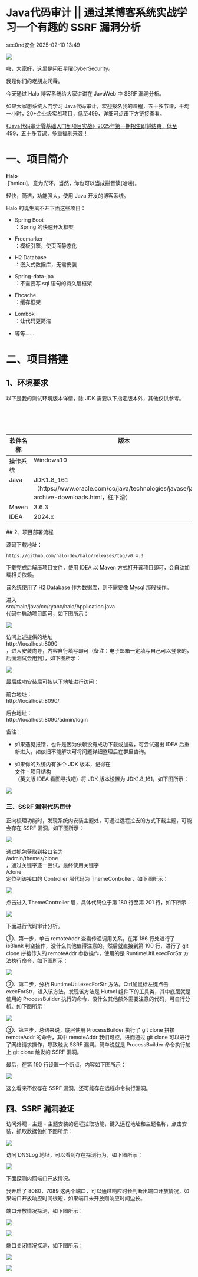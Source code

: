 #  Java代码审计 || 通过某博客系统实战学习一个有趣的 SSRF 漏洞分析   
 sec0nd安全   2025-02-10 13:49  
  
![](https://mmbiz.qpic.cn/sz_mmbiz_gif/FFcgFn6WVc2ribkEhzXXbiaAE31xwNoCLjKDDibq9HkTiab5BllP8wbSSabd7CIoJSLfHQHjq6ZBf0CoVJaEdKgibNA/640?wx_fmt=gif&from=appmsg "")  
  
嗨，大家好，这里是闪石星曜CyberSecurity。  
  
我是你们的老朋友润霖。  
  
今天通过 Halo 博客系统给大家讲讲在 JavaWeb 中 SSRF 漏洞分析。  
  
如果大家想系统入门学习 Java代码审计，欢迎报名我的课程，五十多节课，平均一小时，20+企业级实战项目，低至499，详细可点击下方链接查看。  
  
[《Java代码审计零基础入门到项目实战》2025年第一期招生即将结束，低至499，五十多节课，多重福利来袭！](https://mp.weixin.qq.com/s?__biz=Mzg3MDU1MjgwNA==&mid=2247487190&idx=1&sn=704ae787b03a1066720f28cecdc33545&scene=21#wechat_redirect)  
  
# 一、项目简介  
  
**Halo**  
 [ˈheɪloʊ]，意为光环。当然，你也可以当成拼音读(哈喽)。  
  
轻快，简洁，功能强大，使用 Java 开发的博客系统。  
  
Halo 的诞生离不开下面这些项目：  
- Spring Boot  
：Spring 的快速开发框架  
  
- Freemarker  
：模板引擎，使页面静态化  
  
- H2 Database  
：嵌入式数据库，无需安装  
  
- Spring-data-jpa  
：不需要写 sql 语句的持久层框架  
  
- Ehcache  
：缓存框架  
  
- Lombok  
：让代码更简洁  
  
- 等等......  
  
# 二、项目搭建  
## 1、环境要求  
  
以下是我的测试环境版本详情，除 JDK 需要以下指定版本外，其他仅供参考。  
  
<table></table><table><caption></caption><colgroup></colgroup></table><table></table><table><caption></caption><colgroup><col/><col/></colgroup><thead><tr style="box-sizing: border-box;"><th valign="top" style="box-sizing: border-box;"><span cid="n56" mdtype="table_cell" style="box-sizing: border-box;"><span md-inline="plain" style="box-sizing: border-box;"><span leaf="">软件名称</span></span></span></th><th valign="top" style="box-sizing: border-box;"><span cid="n57" mdtype="table_cell" style="box-sizing: border-box;"><span md-inline="plain" style="box-sizing: border-box;"><span leaf="">版本</span></span></span></th></tr></thead><tbody><tr style="box-sizing: border-box;"><td valign="top" style="box-sizing: border-box;"><span cid="n59" mdtype="table_cell" style="box-sizing: border-box;"><span md-inline="plain" style="box-sizing: border-box;"><span leaf="">操作系统</span></span></span></td><td valign="top" style="box-sizing: border-box;"><span cid="n60" mdtype="table_cell" style="box-sizing: border-box;"><span md-inline="plain" style="box-sizing: border-box;"><span leaf="">Windows10</span></span></span></td></tr><tr style="box-sizing: border-box;"><td valign="top" style="box-sizing: border-box;"><span cid="n62" mdtype="table_cell" style="box-sizing: border-box;"><span md-inline="plain" style="box-sizing: border-box;"><span leaf="">Java</span></span></span></td><td valign="top" style="box-sizing: border-box;"><span cid="n63" mdtype="table_cell" style="box-sizing: border-box;"><span md-inline="plain" style="box-sizing: border-box;"><span leaf="">JDK1.8_161（</span></span><span md-inline="url" spellcheck="false" style="box-sizing: border-box;"><span leaf="">https://www.oracle.com/co/java/technologies/javase/javase8-archive-downloads.html</span></span><span md-inline="plain" style="box-sizing: border-box;"><span leaf="">，往下滑）</span></span></span></td></tr><tr style="box-sizing: border-box;"><td valign="top" style="box-sizing: border-box;"><span cid="n65" mdtype="table_cell" style="box-sizing: border-box;"><span md-inline="plain" style="box-sizing: border-box;"><span leaf="">Maven</span></span></span></td><td valign="top" style="box-sizing: border-box;"><span cid="n66" mdtype="table_cell" style="box-sizing: border-box;"><span md-inline="plain" style="box-sizing: border-box;"><span leaf="">3.6.3</span></span></span></td></tr><tr style="box-sizing: border-box;"><td valign="top" style="box-sizing: border-box;"><span cid="n68" mdtype="table_cell" style="box-sizing: border-box;"><span md-inline="plain" style="box-sizing: border-box;"><span leaf="">IDEA</span></span></span></td><td valign="top" style="box-sizing: border-box;"><span cid="n69" mdtype="table_cell" style="box-sizing: border-box;"><span md-inline="plain" style="box-sizing: border-box;"><span leaf="">2024.x</span></span></span></td></tr></tbody></table>## 2、项目部署流程  
  
源码下载地址：  
```
https://github.com/halo-dev/halo/releases/tag/v0.4.3
```  
  
下载完成后解压项目文件，使用 IDEA 以 Maven 方式打开该项目即可，会自动加载相关依赖。  
  
该系统使用了 H2 Database 作为数据库，则不需要像 Mysql 那般操作。  
  
进入  
src/main/java/cc/ryanc/halo/Application.java  
代码中启动项目即可，如下图所示：  
  
![](https://mmbiz.qpic.cn/sz_mmbiz_jpg/FFcgFn6WVc0YAVzeykIhNJFaHRSTrmriaq09VMEcrVDjBDLMv5M5yqz3xtJz129YXAIoRG2cyCVXiaxUO8I4Trjw/640?wx_fmt=jpeg&from=appmsg "")  
  
访问上述提供的地址  
http://localhost:8090  
，进入安装向导，内容自行填写即可（备注：电子邮箱一定填写自己可以登录的，后面测试会用到），如下图所示：  
  
![](https://mmbiz.qpic.cn/sz_mmbiz_jpg/FFcgFn6WVc0YAVzeykIhNJFaHRSTrmria7ju1XafAwvl4bvrIk2PK83FhCgnqGw3wqhVEOiaEwAfgFnkmUVl4N4A/640?wx_fmt=jpeg&from=appmsg "")  
  
最后成功安装后可按以下地址进行访问：  
  
前台地址：  
http://localhost:8090/  
  
后台地址：  
http://localhost:8090/admin/login  
  
备注：  
- 如果遇见报错，也许是因为依赖没有成功下载或加载，可尝试退出 IDEA 后重新进入，如依旧不能解决可将问题详细整理后在群里咨询。  
  
- 如果你的系统内有多个 JDK 版本，记得在  
文件 - 项目结构  
（英文版 IDEA 看图寻找吧）将 JDK 版本设置为 JDK1.8_161，如下图所示：  
  
![](https://mmbiz.qpic.cn/sz_mmbiz_jpg/FFcgFn6WVc0YAVzeykIhNJFaHRSTrmriaRicsWuLIGiaSk4lNp58iaKUp41zkaQXFIGO03Hh3WwrdmhPja6s3lCSGQ/640?wx_fmt=jpeg&from=appmsg "")  
### 三、SSRF 漏洞代码审计  
  
正向梳理功能时，发现系统内安装主题处，可通过远程拉去的方式下载主题，可能会存在 SSRF 漏洞，如下图所示：  
  
![](https://mmbiz.qpic.cn/sz_mmbiz_jpg/FFcgFn6WVc0YAVzeykIhNJFaHRSTrmriacMoHJvFVnF5r594wxMSXP01ZeNQsS3iaTTDoSex17XpzGLyaB65UrDA/640?wx_fmt=jpeg&from=appmsg "")  
  
通过抓包获取到接口名为  
/admin/themes/clone  
，通过关键字逐一尝试，最终使用关键字  
/clone  
定位到该接口的 Controller 层代码为 ThemeController，如下图所示：  
  
![](https://mmbiz.qpic.cn/sz_mmbiz_jpg/FFcgFn6WVc0YAVzeykIhNJFaHRSTrmriau6cJQNAYEg97UWjpbWDOImwiaMV33QlmsqbHmDGHnwOMHKAoLU9jofA/640?wx_fmt=jpeg&from=appmsg "")  
  
点击进入 ThemeController 层，具体代码位于第 180 行至第 201 行，如下所示：  
  
![](https://mmbiz.qpic.cn/sz_mmbiz_jpg/FFcgFn6WVc0YAVzeykIhNJFaHRSTrmriaRw6JwojFv2KUJsqAOU7wlK1HAvh1dx9xWdhG0PIrlazmvlNKdMAhSw/640?wx_fmt=jpeg&from=appmsg "")  
  
下面进行代码审计分析。  
  
①、第一步，单击 remoteAddr 查看传递调用关系，在第 186 行处进行了 isBlank 判空操作，没什么其他值得注意的。然后就直接到第 190 行，进行了 git clone 拼接传入的 remoteAddr 参数操作，使用的是 RuntimeUtil.execForStr 方法执行命令，如下图所示：  
  
![](https://mmbiz.qpic.cn/sz_mmbiz_jpg/FFcgFn6WVc0YAVzeykIhNJFaHRSTrmriaY4hehd5WLsAVmLvUs4CSw5zTa3LgumjiaSibYwpGNzy6KBRIS4pUMEvQ/640?wx_fmt=jpeg&from=appmsg "")  
  
②、第二步，分析 RuntimeUtil.execForStr 方法。Ctrl加鼠标左键点击 execForStr，进入该方法，发现该方法是 Hutool 组件下的工具类，其中底层就是使用的 ProcessBuilder 执行的命令，没什么其他额外需要注意的代码，可自行分析。如下图所示：  
  
![](https://mmbiz.qpic.cn/sz_mmbiz_jpg/FFcgFn6WVc0YAVzeykIhNJFaHRSTrmriaK8W00ck3D5mibE54ia8pXHebZLtwt6RNzxVUdxeKRic7hbiaGstXDYaic7w/640?wx_fmt=jpeg&from=appmsg "")  
  
③、第三步，总结来说，底层使用 ProcessBuilder 执行了 git clone 拼接 remoteAddr 的命令，其中 remoteAddr 我们可控，进而通过 git clone 可以进行了网络请求操作，导致触发 SSRF 漏洞。简单说就是 ProcessBuilder 命令执行加上 git clone 触发的 SSRF 漏洞。    
  
最后，在第 190 行设置一个断点，内容如下图所示：  
  
![](https://mmbiz.qpic.cn/sz_mmbiz_jpg/FFcgFn6WVc0YAVzeykIhNJFaHRSTrmriaDZcDHVVjY8ic3ntXPaNbhhyLfNNCibaZMhZEy4V0XbYIy0md1LxpbRwg/640?wx_fmt=jpeg&from=appmsg "")  
  
这么看来不仅存在 SSRF 漏洞，还可能存在远程命令执行漏洞。  
## 四、SSRF 漏洞验证  
  
访问外观 - 主题 - 主题安装的远程拉取功能，键入远程地址和主题名称，点击安装，抓取数据包如下图所示：  
  
![](https://mmbiz.qpic.cn/sz_mmbiz_jpg/FFcgFn6WVc0YAVzeykIhNJFaHRSTrmriaUQf5A4bS5ESGHLGtHX01NPPfic3xaIMrlO42MFraQelypCIJHrQzYOQ/640?wx_fmt=jpeg&from=appmsg "")  
  
访问 DNSLog 地址，可以看到存在探测行为，如下图所示：  
  
![](https://mmbiz.qpic.cn/sz_mmbiz_jpg/FFcgFn6WVc0YAVzeykIhNJFaHRSTrmriaD94Pu6vcicWdreYZs0s83MUMA20bRHo3WRcVSlDwaW5c3HFN5iaQLlJA/640?wx_fmt=jpeg&from=appmsg "")  
  
下面探测内网端口开放情况。  
  
我开启了 8080，7089 这两个端口，可以通过响应时长判断出端口开放情况，如果端口开放响应时间很短，如果端口未开放则响应时间边长。  
  
端口开放情况探测，如下图所示：  
  
![](https://mmbiz.qpic.cn/sz_mmbiz_jpg/FFcgFn6WVc0YAVzeykIhNJFaHRSTrmriaMVbk1py1FYdZKS6TVSy9UR3sgNGAg0IHvA0aHmuia1GqZSyVGFztA4A/640?wx_fmt=jpeg&from=appmsg "")  
  
![](https://mmbiz.qpic.cn/sz_mmbiz_jpg/FFcgFn6WVc0YAVzeykIhNJFaHRSTrmriaMlC8raLPdExAVeIFjhoWylGsbyn9ZPv60z2vM5wsRibQMm214PgYqEw/640?wx_fmt=jpeg&from=appmsg "")  
  
端口关闭情况探测，如下图所示：  
  
![](https://mmbiz.qpic.cn/sz_mmbiz_jpg/FFcgFn6WVc0YAVzeykIhNJFaHRSTrmriaUtO0bRYYFV5icNJeMKhQMiaNiaibLH5Zlg4IPwIKrAFaGuybzA8IFIzjPA/640?wx_fmt=jpeg&from=appmsg "")  
  
![](https://mmbiz.qpic.cn/sz_mmbiz_jpg/FFcgFn6WVc0YAVzeykIhNJFaHRSTrmriaJbCYXaQu8YhCBYx1BhibSA6kYslx72neFrOnHLw779ib3WkwRt4wtHQA/640?wx_fmt=jpeg&from=appmsg "")  
  
  
  
